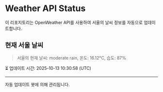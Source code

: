 
# Weather API Status

이 리포지토리는 OpenWeather API를 사용하여 서울의 날씨 정보를 자동으로 업데이트합니다.

## 현재 서울 날씨
> 서울의 현재 날씨: moderate rain, 온도: 16.12°C, 습도: 87%

⏳ 업데이트 시간: 2025-10-13 10:30:58 (UTC)

---
자동 업데이트 봇에 의해 관리됩니다.
